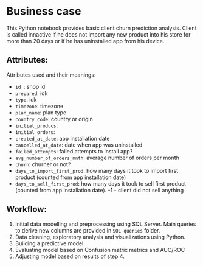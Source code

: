 # Business case
This Python notebook provides basic client churn prediction analysis. Client is called innactive if he does not import any new product into his store for more than 20 days or if he has uninstalled app from his device.

## Attributes:
Attributes used and their meanings:
- `id `: shop id
- `prepared`: idk
- `type`: idk
- `timezone`: timezone
- `plan_name`: plan type
- `country_code`: country or origin
- `initial_producs`: 
- `initial_orders`: 
- `created_at_date`: app installation date
- `cancelled_at_date`: date when app was uninstalled
- `failed_attempts`: failed attempts to install app?
- `avg_number_of_orders_mnth`: average number of orders per month
- `churn`: churner or not?
- `days_to_import_first_prod`: how many days it took to import first product (counted from app installation date)
- `days_to_sell_first_prod`: how many days it took to sell first product (counted from app installation date). -1 - client did not sell anything

## Workflow:
1. Initial data modelling and preprocessing using SQL Server. Main queries to derive new columns are provided in `SQL queries` folder. 
2. Data cleaning, exploratory analysis and visualizations using Python.
3. Building a predictive model.
4. Evaluating model based on Confusion matrix metrics and AUC/ROC
5. Adjusting model based on results of step 4.
